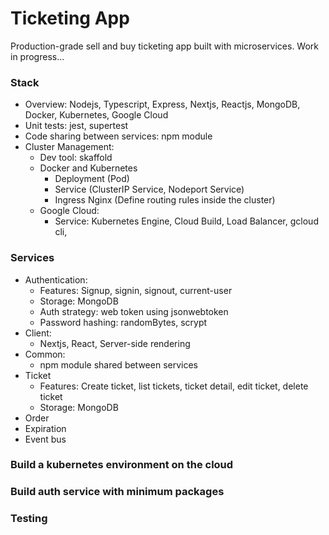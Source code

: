# Ticketing App

Production-grade sell and buy ticketing app built with microservices. Work in progress...

### Stack

- Overview: Nodejs, Typescript, Express, Nextjs, Reactjs, MongoDB, Docker, Kubernetes, Google Cloud
- Unit tests: jest, supertest
- Code sharing between services: npm module
- Cluster Management:
  - Dev tool: skaffold
  - Docker and Kubernetes
    - Deployment (Pod)
    - Service (ClusterIP Service, Nodeport Service)
    - Ingress Nginx (Define routing rules inside the cluster)
  - Google Cloud:
    - Service: Kubernetes Engine, Cloud Build, Load Balancer, gcloud cli,

### Services

- Authentication:
  - Features: Signup, signin, signout, current-user
  - Storage: MongoDB
  - Auth strategy: web token using jsonwebtoken
  - Password hashing: randomBytes, scrypt
- Client:
  - Nextjs, React, Server-side rendering
- Common:
  - npm module shared between services
- Ticket
  - Features: Create ticket, list tickets, ticket detail, edit ticket, delete ticket
  - Storage: MongoDB
- Order
- Expiration
- Event bus

### Build a kubernetes environment on the cloud

### Build auth service with minimum packages

### Testing
